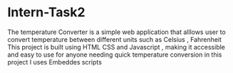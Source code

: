 # Intern-Task2
The temperature Converter is a simple web application that alllows user to convert temperature between different units such as Celsius , Fahrenheit This project is built using HTML CSS  and Javascript , making it accessible and easy to use for anyone needing quick temperature conversion  in this project I uses Embeddes scripts
